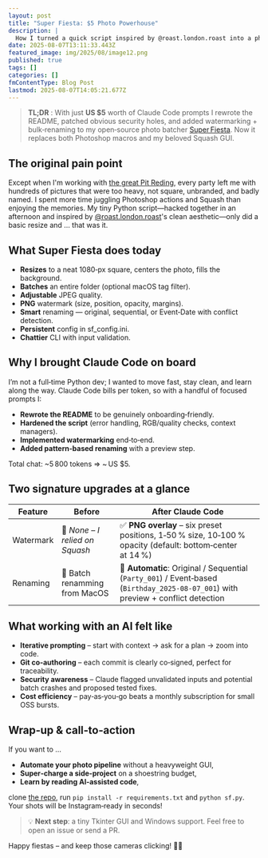 ```yaml
---
layout: post
title: "Super Fiesta: $5 Photo Powerhouse"
description: |
  How I turned a quick script inspired by @roast.london.roast into a photo Swiss‑army knife — for the price of a latte!
date: 2025-08-07T13:11:33.443Z
featured_image: img/2025/08/image12.png
published: true
tags: []
categories: []
fmContentType: Blog Post
lastmod: 2025-08-07T14:05:21.677Z
---
```

> **TL;DR** : With just **US $5** worth of Claude Code prompts I rewrote the README, patched obvious security holes, and added watermarking + bulk‑renaming to my open‑source photo batcher [Super Fiesta](https://github.com/clawfire/super-fiesta/). Now it replaces both Photoshop macros and my beloved Squash GUI.

## The original pain point

Except when I'm working with [the great Pit Reding](https://studiopitreding.com), every party left me with hundreds of pictures that were too heavy, not square, unbranded, and badly named. I spent more time juggling Photoshop actions and Squash than enjoying the memories. My tiny Python script—hacked together in an afternoon and inspired by [@roast.london.roast](https://www.instagram.com/roast.london.roast/?hl=fr)'s clean aesthetic—only did a basic resize and … that was it.


## What Super Fiesta does today

* **Resizes** to a neat 1080‑px square, centers the photo, fills the background.
* **Batches** an entire folder (optional macOS tag filter).
* **Adjustable** JPEG quality.
* **PNG** watermark (size, position, opacity, margins).
* **Smart** renaming — original, sequential, or Event‑Date with conflict detection.
* **Persistent** config in sf_config.ini.
* **Chattier** CLI with input validation.

## Why I brought Claude Code on board

I’m not a full‑time Python dev; I wanted to move fast, stay clean, and learn along the way. Claude Code bills per token, so with a handful of focused prompts I:

* **Rewrote the README** to be genuinely onboarding‑friendly.
* **Hardened the script** (error handling, RGB/quality checks, context managers).
* **Implemented watermarking** end‑to‑end.
* **Added pattern‑based renaming** with a preview step.

Total chat: ~5 800 tokens  ⇒ ~ US $5.

## Two signature upgrades at a glance

| Feature | Before | After Claude Code |
| ------- | ------ | ------------------ |
| Watermark | 🛑 *None – I relied on Squash* | ✅ **PNG overlay** – six preset positions, 1‑50 % size, 10‑100 % opacity (default: bottom‑center at 14 %) |
| Renaming | 🔢 Batch renamming from MacOS | 🚀 **Automatic**: Original / Sequential (`Party_001`) / Event‑based (`Birthday_2025‑08‑07_001`) with preview + conflict detection |

## What working with an AI felt like

* **Iterative prompting** – start with context → ask for a plan → zoom into code.
* **Git co‑authoring** – each commit is clearly co‑signed, perfect for traceability.
* **Security awareness** – Claude flagged unvalidated inputs and potential batch crashes and proposed tested fixes.
* **Cost efficiency** – pay‑as‑you‑go beats a monthly subscription for small OSS bursts.

## Wrap‑up & call‑to‑action
If you want to …

* **Automate your photo pipeline** without a heavyweight GUI,
* **Super‑charge a side‑project** on a shoestring budget,
* **Learn by reading AI‑assisted code**, 

clone [the repo](https://github.com/clawfire/super-fiesta/), run `pip install -r requirements.txt` and `python sf.py`. Your shots will be Instagram‑ready in seconds!

> 💡 **Next step**: a tiny Tkinter GUI and Windows support. Feel free to open an issue or send a PR.

Happy fiestas – and keep those cameras clicking! 📸🥳
